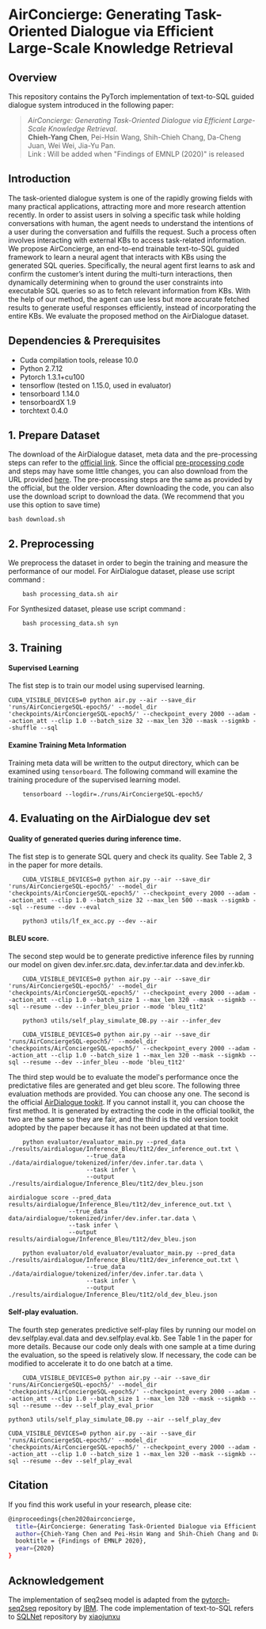 # AirConcierge: Generating Task-Oriented Dialogue via Efficient Large-Scale Knowledge Retrieval


## Overview

This repository contains the PyTorch implementation of text-to-SQL guided dialogue system introduced in the following paper:

> _AirConcierge: Generating Task-Oriented Dialogue via Efficient Large-Scale Knowledge Retrieval_. <br>
**Chieh-Yang Chen**, Pei-Hsin Wang, Shih-Chieh Chang, Da-Cheng Juan, Wei Wei, Jia-Yu Pan. <br>
Link : Will be added when "Findings of EMNLP (2020)" is released

## Introduction
The task-oriented dialogue system is one of the rapidly growing fields with many practical applications, attracting more and more research attention recently. In order to assist users
in solving a specific task while holding conversations with human, the agent needs to understand the intentions of a user during the conversation and fulfills the request. Such a process often involves interacting with external KBs to access task-related information. We propose AirConcierge, an end-to-end trainable text-to-SQL guided framework to learn a neural agent that interacts
with KBs using the generated SQL queries. Specifically, the neural agent first learns to ask and confirm the customer’s intent during the multi-turn interactions, then dynamically determining when to ground the user constraints into executable SQL queries so as to fetch relevant information from KBs. With the help of our method, the agent can use less but more accurate fetched results to generate useful responses efficiently, instead of incorporating the entire KBs. We evaluate the proposed method on the AirDialogue dataset.

## Dependencies & Prerequisites

* Cuda compilation tools, release 10.0
* Python 2.7.12
* Pytorch 1.3.1+cu100
* tensorflow (tested on 1.15.0, used in evaluator)
* tensorboard 1.14.0
* tensorboardX 1.9
* torchtext 0.4.0

## 1. Prepare Dataset
The download of the AirDialogue dataset, meta data and the pre-processing steps can refer to the [official link](https://github.com/google/airdialogue_model). Since the official [pre-processing code](https://github.com/google/airdialogue) and steps may have some little changes, you can also download from the URL provided [here](https://drive.google.com/file/d/1rtKhWK4Ca-VBi2gRqEpjuJma_DMjP6W_/view?usp=sharing). The pre-processing steps are the same as provided by the official, but the older version. After downloading the code, you can also use the download script to download the data. (We recommend that you use this option to save time)
```	
bash download.sh
```
## 2. Preprocessing
We preprocess the dataset in order to begin the training and measure the performance of our model. 
For AirDialogue dataset, please use script command :
```
	bash processing_data.sh air
```
For Synthesized dataset, please use script command :
```
	bash processing_data.sh syn
```

## 3. Training

#### Supervised Learning
The fist step is to train our model using supervised learning.
```	
CUDA_VISIBLE_DEVICES=0 python air.py --air --save_dir 'runs/AirConciergeSQL-epoch5/' --model_dir 'checkpoints/AirConciergeSQL-epoch5/' --checkpoint_every 2000 --adam --action_att --clip 1.0 --batch_size 32 --max_len 320 --mask --sigmkb --shuffle --sql
```	
#### Examine Training Meta Information
Training meta data will be written to the output directory, which can be examined using `tensorboard`. The following command will examine the training procedure of the supervised learning model.
```
	tensorboard --logdir=./runs/AirConciergeSQL-epoch5/
```

## 4. Evaluating on the AirDialogue dev set
#### Quality of generated queries during inference time.
The fist step is to generate SQL query and check its quality. See Table 2, 3 in the paper for more details.
```
	CUDA_VISIBLE_DEVICES=0 python air.py --air --save_dir 'runs/AirConciergeSQL-epoch5/' --model_dir 'checkpoints/AirConciergeSQL-epoch5/' --checkpoint_every 2000 --adam --action_att --clip 1.0 --batch_size 32 --max_len 500 --mask --sigmkb --sql --resume --dev --eval
```
```
	python3 utils/lf_ex_acc.py --dev --air
```

#### BLEU score.
The second step would be to generate predictive inference files by running our model on given dev.infer.src.data, dev.infer.tar.data and dev.infer.kb.
```
	CUDA_VISIBLE_DEVICES=0 python air.py --air --save_dir 'runs/AirConciergeSQL-epoch5/' --model_dir 'checkpoints/AirConciergeSQL-epoch5/' --checkpoint_every 2000 --adam --action_att --clip 1.0 --batch_size 1 --max_len 320 --mask --sigmkb --sql --resume --dev --infer_bleu_prior --mode 'bleu_t1t2'
```

```
	python3 utils/self_play_simulate_DB.py --air --infer_dev
```

```
	CUDA_VISIBLE_DEVICES=0 python air.py --air --save_dir 'runs/AirConciergeSQL-epoch5/' --model_dir 'checkpoints/AirConciergeSQL-epoch5/' --checkpoint_every 2000 --adam --action_att --clip 1.0 --batch_size 1 --max_len 320 --mask --sigmkb --sql --resume --dev --infer_bleu --mode 'bleu_t1t2'
```

The third step would be to evaluate the model's performance once the predictative files are generated and get bleu score. The following three evaluation methods are provided. You can choose any one. The second is the official [AirDialogue tookit](https://github.com/google/airdialogue). If you cannot install it, you can choose the first method. It is generated by extracting the code in the official toolkit, the two are the same so they are fair, and the third is the old version tookit adopted by the paper because it has not been updated at that time.
```
	python evaluator/evaluator_main.py --pred_data ./results/airdialogue/Inference_Bleu/t1t2/dev_inference_out.txt \
	                  --true_data ./data/airdialogue/tokenized/infer/dev.infer.tar.data \
	                  --task infer \
	                  --output ./results/airdialogue/Inference_Bleu/t1t2/dev_bleu.json	
```
	airdialogue score --pred_data results/airdialogue/Inference_Bleu/t1t2/dev_inference_out.txt \
                     --true_data data/airdialogue/tokenized/infer/dev.infer.tar.data \
                     --task infer \
                     --output results/airdialogue/Inference_Bleu/t1t2/dev_bleu.json
```
	python evaluator/old_evaluator/evaluator_main.py --pred_data ./results/airdialogue/Inference_Bleu/t1t2/dev_inference_out.txt \
	                  --true_data ./data/airdialogue/tokenized/infer/dev.infer.tar.data \
	                  --task infer \
	                  --output ./results/airdialogue/Inference_Bleu/t1t2/old_dev_bleu.json
```

#### Self-play evaluation.
The fourth step generates predictive self-play files by running our model on dev.selfplay.eval.data and dev.selfplay.eval.kb. See Table 1 in the paper for more details. Because our code only deals with one sample at a time during the evaluation, so the speed is relatively slow. If necessary, the code can be modified to accelerate it to do one batch at a time.

```
	CUDA_VISIBLE_DEVICES=0 python air.py --air --save_dir 'runs/AirConciergeSQL-epoch5/' --model_dir 'checkpoints/AirConciergeSQL-epoch5/' --checkpoint_every 2000 --adam --action_att --clip 1.0 --batch_size 1 --max_len 320 --mask --sigmkb --sql --resume --dev --self_play_eval_prior
```

```	
python3 utils/self_play_simulate_DB.py --air --self_play_dev
```

```	
CUDA_VISIBLE_DEVICES=0 python air.py --air --save_dir 'runs/AirConciergeSQL-epoch5/' --model_dir 'checkpoints/AirConciergeSQL-epoch5/' --checkpoint_every 2000 --adam --action_att --clip 1.0 --batch_size 1 --max_len 320 --mask --sigmkb --sql --resume --dev --self_play_eval
```

## Citation
If you find this work useful in your research, please cite:
```bash
@inproceedings{chen2020airconcierge,
  title={AirConcierge: Generating Task-Oriented Dialogue via Efficient Large-Scale Knowledge Retrieval},
  author={Chieh-Yang Chen and Pei-Hsin Wang and Shih-Chieh Chang and Da-Cheng Juan and Wei Wei and Jia-Yu Pan},
  booktitle = {Findings of EMNLP 2020},
  year={2020}
}
```

## Acknowledgement
The implementation of seq2seq model is adapted from the [pytorch-seq2seq](https://github.com/IBM/pytorch-seq2seq) repository by [IBM](https://github.com/IBM). The code implementation of text-to-SQL refers to [SQLNet](https://github.com/xiaojunxu/SQLNet) repository by [xiaojunxu](https://github.com/xiaojunxu)

<!-- --data
	--airdialogue
		--tokenized
			--vocab.txt
			
			--train
				--train.data
				--train_new.kb
			--dev
				--dev.train
				--dev.kb

			--infer
				--dev.infer.src.data
				--dev.infer.tar.data
				--dev.infer.kb
			
			--selg_play_eval
				--dev.selfplay.eval.data
				--dev.selfplay.eval.kb
		--SQL
			--dev
				--filtered_kb
				--State_Tracking.txt
				--train_tok.jsonl
				--train_tok.tables.jsonl

			--dev_self_play_eval
				--train_tok.jsonl
				--train_tok.tables.jsonl

			--train
				--filtered_kb
				--State_Tracking.txt
				--train_tok.jsonl
				--train_tok.tables.jsonl

	--synthesized
		--json
		--tokenized
			--vocab.txt

			--train.data
			--train.kb

			--dev.eval.data
			--dev.eval.kb

			--dev.infer.src.data
			--dev.infer.tar.data
			--dev.infer.kb

			--dev.selfplay.eval.data
			--dev.selfplay.eval.kb
	
		--SQL
			--dev
				--filtered_kb
				--State_Tracking.txt
				--train_tok.jsonl
				--train_tok.tables.jsonl

			--dev_self_play_eval
				--filtered_kb
				--State_Tracking.txt
				--train_tok.jsonl
				--train_tok.tables.jsonl
			--train
				--filtered_kb
				--State_Tracking.txt
				--train_tok.jsonl
				--train_tok.tables.jsonl
			-- -->